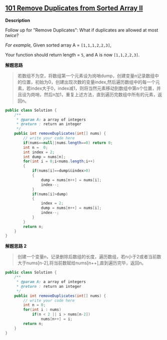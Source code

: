 ## [101 Remove Duplicates from Sorted Array II ](http://www.lintcode.com/en/problem/remove-duplicates-from-sorted-array-ii/)

**Description**

Follow up for "Remove Duplicates":
What if duplicates are allowed at most *twice*?

*For example,*
Given sorted array A = `[1,1,1,2,2,3]`,

Your function should return length = `5`, and A is now `[1,1,2,2,3]`.

**解题思路**

> 若数组不为空，将数组第一个元素设为岗哨dump，创建变量n记录数组中的位置，初始为0，创建出现次数的变量index,然后遍历数组中的每一个元素，若index大于0，index减1，则将当然元素移动到数组中第n个位置，并且设为岗哨，然后n加1，重复上述方法，直到遍历完数组中所有的元素，返回n。

```java
public class Solution {
    /**
     * @param A: a array of integers
     * @return : return an integer
     */
    public int removeDuplicates(int[] nums) {
        // write your code here
        if(nums==null||nums.length==0) return 0;
        int n =  0;
        int index = 2;
        int dump = nums[n];
        for(int i = 0;i<nums.length;i++)
        {
            if(nums[i]==dump&&index>0)
            {
                dump = nums[n++] = nums[i];
                index--;
            }
            if(nums[i]>dump)
            {
                index = 2;
                dump = nums[n++] = nums[i];
                index--;
            }
        }
        return n;
    }
}
```

**解题思路 2**

> 创建一个变量n，记录删除后数组的长度，遍历数组，若n小于2或者当前数大于nums[n-2],将当前数赋给nums[n++],直到遍历完毕，返回n。

```java
public class Solution {
    /**
     * @param A: a array of integers
     * @return : return an integer
     */
    public int removeDuplicates(int[] nums) {
        // write your code here
        int n = 0;
        for(int i : nums)
            if(n < 2 || i > nums[n-2])
                nums[n++] = i;
        return n;
    }
}
```

